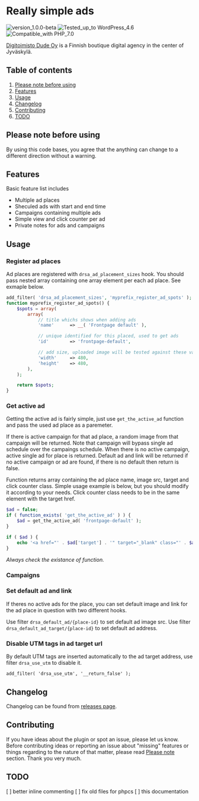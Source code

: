# Really simple ads
![version_1.0.0-beta](https://img.shields.io/badge/Version-1.0.0--beta-orange.svg) ![Tested_up_to WordPress_4.6](https://img.shields.io/badge/Tested_up_to-WordPress_5.6-blue.svg?style=flat-square) ![Compatible_with PHP_7.0](https://img.shields.io/badge/Compatible_with-PHP_7.0-green.svg?style=flat-square)

[Digitoimisto Dude Oy](https://www.dude.fi) is a Finnish boutique digital agency in the center of Jyväskylä.

## Table of contents

1. [Please note before using](#please-note-before-using)
3. [Features](#features)
4. [Usage](#usage)
6. [Changelog](#hangelog)
7. [Contributing](#contributing)
8. [TODO](#TODO)

## Please note before using
By using this code bases, you agree that the anything can change to a different direction without a warning.

## Features
Basic feature list includes

- Multiple ad places
- Sheculed ads with start and end time
- Campaigns containing multiple ads
- Simple view and click counter per ad
- Private notes for ads and campaigns

## Usage

### Register ad places
Ad places are registered with `drsa_ad_placement_sizes` hook. You should pass nested array containing one array element per each ad place. See exmaple below.

```php
add_filter( 'drsa_ad_placement_sizes', 'myprefix_register_ad_spots' );
function myprefix_register_ad_spots() {
    $spots = array(
        array(
            // title whichs shows when adding ads
            'name'      => __( 'Frontpage default' ),

            // unique identified for this placed, used to get ads
            'id'        => 'frontpage-default',

            // add size, uploaded image will be tested against these values
            'width'     => 480,
            'height'    => 480,
        ),
    );

    return $spots;
}
```

### Get active ad
Getting the active ad is fairly simple, just use `get_the_active_ad` function and pass the used ad place as a paremeter.

If there is active campaign for that ad place, a random image from that campaign will be returned. Note that campaign will bypass single ad schedule over the campaings schedule. When there is no active campaign, active single ad for place is returned. Default ad and link will be returned if no active campaign or ad are found, if there is no default then return is false.

Function returns array containing the ad place name, image src, target and click counter class. Simple usage example is below, but you should modify it according to your needs. Click counter class needs to be in the same element with the target href.


```php
$ad = false;
if ( function_exists( 'get_the_active_ad' ) ) {
    $ad = get_the_active_ad( 'frontpage-default' );
}

if ( $ad ) {
    echo '<a href="' . $ad['target'] . '" target="_blank" class="' . $ad['click_counter_class'] . '"><img src="' . $ad['src'] . '" class="ad ad-place-' . $ad['place'] . '"/></a>';
}
```

_Always check the existance of function._

### Campaigns

### Set default ad and link
If theres no active ads for the place, you can set default image and link for the ad place in question with two different hooks.

Use filter `drsa_default_ad/{place-id}` to set default ad image src.
Use filter `drsa_default_ad_target/{place-id}` to set default ad address.

### Disable UTM tags in ad target url
By default UTM tags are inserted automatically to the ad target address, use filter `drsa_use_utm` to disable it.

`add_filter( 'drsa_use_utm', '__return_false' );`

## Changelog

Changelog can be found from [releases page](https://github.com/digitoimistodude/air-helper/releases).

## Contributing

If you have ideas about the plugin or spot an issue, please let us know. Before contributing ideas or reporting an issue about "missing" features or things regarding to the nature of that matter, please read [Please note](#please-note-before-using) section. Thank you very much.

## TODO

[ ] better inline commenting
[ ] fix old files for phpcs
[ ] this documentation
